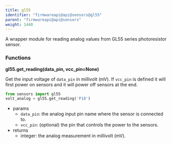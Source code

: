 ```yaml
---
title: gl55
identifier: "firmwareapi@api@sensors@gl55"
parent: "firmwareapi@api@sensors"
weight: 1440
---
```


A wrapper module for reading analog values from GL55 series photoresistor sensor.

### Functions

**gl55.get_reading(data_pin, vcc_pin=None)**

Get the input voltage of `data_pin` in millivolt (mV). If `vcc_pin` is defined it will first power on sensors and it will power off sensors at the end.

```python
from sensors import gl55
volt_analog = gl55.get_reading('P18')
```

- params
  - `data_pin`: the analog input pin name where the sensor is connected to.
  - `vcc_pin`: (optional) the pin that controls the power to the sensors.
- returns
  - integer: the analog measurement in millivolt (mV).
